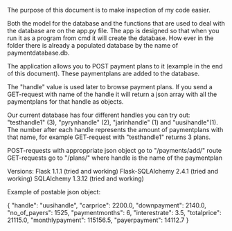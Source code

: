 The purpose of this document is to make inspection of my code easier.

Both the model for the database and the functions that are used to deal with the database are on the app.py file. The app is designed
so that when you run it as a program from cmd it will create the database. How ever in the folder there is already a populated database
by the name of paymentdatabase.db.

The application allows you to POST payment plans to it (example in the end of this document). These paymentplans are added to the database.

The "handle" value is used later to browse payment plans. If you send a GET-request with name of the handle it will return a json array
with all the paymentplans for that handle as objects.

Our current database has four different handles you can try out: "testhandle1" (3), "pyrynhandle" (2), "jarinhandle" (1) and "uusihandle"(1).
The number after each handle represents the amount of paymentplans with that name, for example GET-request with "testhandle1" returns 3
plans.

POST-requests with approppriate json object go to "/payments/add/" route
GET-requests go to "/plans/<handle>" where handle is the name of the paymentplan

Versions:
  Flask            1.1.1 (tried and working)
  Flask-SQLAlchemy 2.4.1 (tried and working)
  SQLAlchemy       1.3.12 (tried and working)

Example of postable json object:

{
	"handle": "uusihandle",
	"carprice": 2200.0,
	"downpayment": 2140.0,
	"no_of_payers": 1525,
	"paymentmonths": 6,
	"interestrate": 3.5,
	"totalprice": 21115.0,
	"monthlypayment": 115156.5,
	"payerpayment": 14112.7
}
